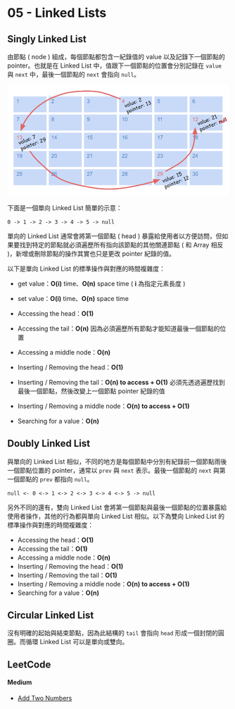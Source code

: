 # 05 - Linked Lists

## Singly Linked List
由節點 ( node ) 組成，每個節點都包含一紀錄值的 value 以及記錄下一個節點的 pointer。也就是在 Linked List 中，值跟下一個節點的位置會分別記錄在 `value` 與 `next` 中，最後一個節點的 `next` 會指向 `null`。

![](/images/DataStructure/5-1.png)

下面是一個單向 Linked List 簡單的示意：
```
0 -> 1 -> 2 -> 3 -> 4 -> 5 -> null
```

單向的 Linked List 通常會將第一個節點 ( head ) 暴露給使用者以方便訪問，但如果要找到特定的節點就必須遍歷所有指向該節點的其他關連節點 ( 和 Array 相反 )，新增或刪除節點的操作其實也只是更改 pointer 紀錄的值。

以下是單向 Linked List 的標準操作與對應的時間複雜度：
* get value：**O(i)** time、**O(n)** space time ( **i** 為指定元素長度 )
* set value：**O(i)** time、**O(n)** space time
* Accessing the head：**O(1)**
* Accessing the tail：**O(n)**
  因為必須遍歷所有節點才能知道最後一個節點的位置
  <br/>
  
* Accessing a middle node：**O(n)**
* Inserting / Removing the head：**O(1)**
* Inserting / Removing the tail：**O(n) to access + O(1)**
  必須先透過遍歷找到最後一個節點，然後改變上一個節點 pointer 紀錄的值
  <br/>

* Inserting / Removing a middle node：**O(n) to access + O(1)**
* Searching for a value：**O(n)**

## Doubly Linked List
與單向的 Linked List 相似，不同的地方是每個節點中分別有紀錄前一個節點雨後一個節點位置的 pointer，通常以 `prev` 與 `next` 表示。最後一個節點的 `next` 與第一個節點的 `prev` 都指向 `null`。

```
null <- 0 <-> 1 <-> 2 <-> 3 <-> 4 <-> 5 -> null
```

另外不同的還有，雙向 Linked List 會將第一個節點與最後一個節點的位置暴露給使用者操作，其他的行為都與單向 Linked List 相似。以下為雙向 Linked List 的標準操作與對應的時間複雜度：

* Accessing the head：**O(1)**
* Accessing the tail：**O(1)**
* Accessing a middle node：**O(n)**
* Inserting / Removing the head：**O(1)**
* Inserting / Removing the tail：**O(1)**
* Inserting / Removing a middle node：**O(n) to access + O(1)**
* Searching for a value：**O(n)**

## Circular Linked List
沒有明確的起始與結束節點，因為此結構的 `tail` 會指向 `head` 形成一個封閉的圓圈。而循環 Linked List 可以是單向或雙向。

## LeetCode
#### Medium
* [Add Two Numbers](https://leetcode.com/problems/add-two-numbers/)